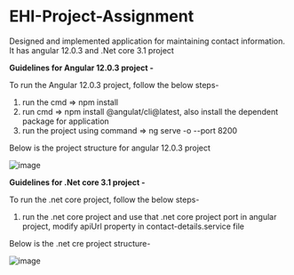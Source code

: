 # EHI-Project-Assignment
Designed and implemented application for maintaining contact information. It has angular 12.0.3 and .Net core 3.1 project

**Guidelines for Angular 12.0.3 project -**

To run the Angular 12.0.3 project, follow the below steps-

1) run the cmd => npm install
2) run cmd => npm install @angulat/cli@latest, also install the dependent package for application
3) run the project using command => ng serve -o --port 8200

Below is the project structure for angular 12.0.3 project

![image](https://user-images.githubusercontent.com/58030402/120902020-a192ad00-c65b-11eb-9499-311dc7b63140.png)


**Guidelines for .Net core 3.1 project -**

To run the .net core project, follow the below steps-

1) run the .net core project and use that .net core project port in angular project, modify apiUrl property in contact-details.service file

Below is the .net cre project structure-

![image](https://user-images.githubusercontent.com/58030402/120902201-8d9b7b00-c65c-11eb-85b7-11c3dfcbfd34.png)
